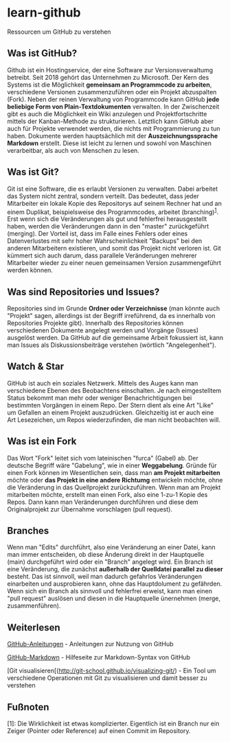 # learn-github
Ressourcen um GitHub zu verstehen

## Was ist GitHub?
Github ist ein Hostingservice, der eine Software zur Versionsverwaltumg betreibt. Seit 2018 gehört das Unternehmen zu  Microsoft. Der Kern des Systems ist die Möglichkeit **gemeinsam an Programmcode zu arbeiten**, verschiedene Versionen zusammenzuführen oder ein Projekt abzuspalten (Fork). Neben der reinen Verwaltung von Programmcode kann GitHub **jede beliebige Form von Plain-Textdokumenten** verwalten. In der Zwischenzeit gibt es auch die Möglichkeit ein Wiki anzulegen und Projektfortschritte mittels der Kanban-Methode zu strukturieren. 
Letztlich kann GitHub aber auch für Projekte verwendet werden, die nichts mit Programmierung zu tun haben. Dokumente werden hauptsächlich mit der **Auszeichnungssprache Markdown** erstellt. Diese ist leicht zu lernen und sowohl von Maschinen verarbeitbar, als auch von Menschen zu lesen.

## Was ist Git?
Git ist eine Software, die es erlaubt Versionen zu verwalten. Dabei arbeitet das System nicht zentral, sondern verteilt. Das bedeutet, dass jeder Mitarbeiter ein lokale Kopie des Repositorys auf seinem Rechner hat und an einem Duplikat, beispielsweise des Programmcodes, arbeitet (branching)<sup>[1](#foot1)</sup>. Erst wenn sich die Veränderungen als gut und fehlerfrei herausgestellt haben, werden die Veränderungen dann in den "master" zurückgeführt (merging). Der Vorteil ist, dass im Falle eines Fehlers oder eines Datenverlustes mit sehr hoher Wahrscheinlichkeit "Backups" bei den anderen Mitarbeitern existieren, und somit das Projekt nicht verloren ist. Git kümmert sich auch darum, dass parallele Veränderungen mehrerer Mitarbeiter wieder zu einer neuen gemeinsamen Version zusammengeführt werden können.

## Was sind Repositories und Issues?
Repositories sind im Grunde **Ordner oder Verzeichnisse** (man könnte auch "Projekt" sagen, allerdings ist der Begriff irreführend, da es innerhalb von Repositories Projekte gibt). Innerhalb des Repositories können verschiedenen Dokumente angelegt werden und Vorgänge (Issues) ausgelöst werden.
Da GitHub auf die gemeinsame Arbeit fokussiert ist, kann man Issues als Diskussionsbeiträge verstehen (wörtlich "Angelegenheit").

## Watch & Star
GitHub ist auch ein soziales Netzwerk. Mittels des Auges kann man verschiedene Ebenen des Beobachtens einschalten. Je nach eimgestelltem Status bekommt man mehr oder weniger Benachrichtigungen bei bestimmten Vorgängen in einem Repo. Der Stern dient als eine Art "Like" um Gefallen an einem Projekt auszudrücken. Gleichzeitig ist er auch eine Art Lesezeichen, um Repos wiederzufinden, die man nicht beobachten will.

## Was ist ein Fork
Das Wort "Fork" leitet sich vom lateinischen "furca" (Gabel) ab. Der deutsche Begriff wäre "Gabelung", wie in einer **Weggabelung**. Gründe für einen Fork können im Wesentlichen sein, dass man **am Projekt mitarbeiten** möchte oder **das Projekt in eine andere Richtumg** entwickeln möchte, ohne die Veränderung in das Quellprojekt zurückzuführen.
Wenn man am Projekt mitarbeiten möchte, erstellt man einen Fork, also eine 1-zu-1 Kopie des Repos. Dann kann man Veränderungen durchführen und diese dem Originalprojekt zur Übernahme vorschlagen (pull request).

## Branches
Wenn man "Edits" durchführt, also eine Veränderung an einer Datei, kann man immer entscheiden, ob diese Änderung direkt in der Hauptquelle (main) durchgeführt wird oder ein "Branch" angelegt wird. Ein Branch ist eine Veränderung, die zunächst **außerhalb der Quelldatei parallel zu dieser** besteht. Das ist sinnvoll, weil man dadurch gefahrlos Veränderungen einarbeiten und ausprobieren kann, ohne das Hauptdolument zu gefährden. Wenn sich ein Branch als sinnvoll und fehlerfrei erweist, kann man einen "pull request" auslösen und diesen in die Hauptquelle ünernehmen (merge, zusammenführen).

## Weiterlesen
[GitHub-Anleitungen](https://guides.github.com) - Anleitungen zur Nutzung von GitHub

[GitHub-Markdown](https://docs.github.com/en/free-pro-team@latest/github/writing-on-github/basic-writing-and-formatting-syntax) - Hilfeseite zur Markdown-Syntax von GitHub

[Git visualisieren[(http://git-school.github.io/visualizing-git/) - Ein Tool um verschiedene Operationen mit Git zu visualisieren und damit besser zu verstehen

## Fußnoten
<a name="foot1">[1]</a>: Die Wirklichkeit ist etwas komplizierter. Eigentlich ist ein Branch nur ein Zeiger (Pointer oder Reference) auf einen Commit im Repository.
